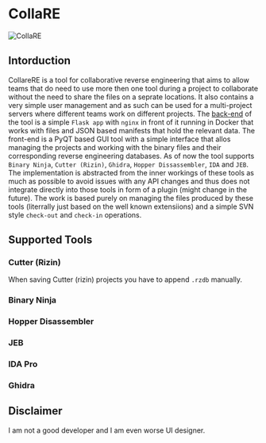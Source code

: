 
# CollaRE

![CollaRE](./collare/icons/collare-full-white.png.jpg)


## Intorduction

CollareRE is a tool for collaborative reverse engineering that aims to allow teams that do need to use more then one tool during a project to collaborate without the need to share the files on a seprate locations. It also contains a very simple user management and as such can be used for a multi-project servers where different teams work on different projects.
The [back-end](TODO) of the tool is a simple `Flask app` with `nginx` in front of it running in Docker that works with files and JSON based manifests that hold the relevant data. The front-end is a PyQT based GUI tool with a simple interface that allos managing the projects and working with the binary files and their corresponding reverse engineering databases. As of now the tool supports `Binary Ninja`, `Cutter (Rizin)`, `Ghidra`, `Hopper Dissassembler`, `IDA` and `JEB`. The implementation is abstracted from the inner workings of these tools as much as possible to avoid issues with any API changes and thus does not integrate directly into those tools in form of a plugin (might change in the future). The work is based purely on managing the files produced by these tools (literrally just based on the well known extensiions) and a simple SVN style `check-out` and `check-in` operations.

## Supported Tools

### Cutter (Rizin)

When saving Cutter (rizin) projects you have to append `.rzdb` manually.

### Binary Ninja


### Hopper Disassembler


### JEB


### IDA Pro


### Ghidra


## Disclaimer

I am not a good developer and I am even worse UI designer.